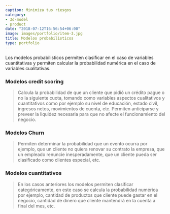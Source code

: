 ```yaml
---
caption: Minimiza tus riesgos
category:
- 3d-model
- product
date: "2018-07-12T16:56:54+06:00"
image: images/portfolio/item-3.jpg
title: Modelos probabilisticos
type: portfolio
---
```


Los modelos probabilisticos permiten clasificar en el caso de variables cuantitativas y permiten calcular la probabilidad numérica en el caso de variables cualitativas.


### Modelos credit scoring

>Calcula la probabilidad de que un cliente que pidió un crédito pague o no la siguiente cuota, tomando como variables aspectos cualitativos y cuantitativos como por ejemplo su nivel de educación, estado civil, ingresos netos, movimientos de cuenta, etc. Permiten anticiparse y preveer la liquidez necesaria para que no afecte el funcionamiento del negocio.

### Modelos Churn

>Permiten determinar la probabilidad que un evento ocurra por ejemplo, que un cliente no quiera renovar su contrato la empresa, que un empleado renuncie inesperadamente, que un cliente pueda ser clasificado como clientes especial, etc.

### Modelos cuantitativos

>En los casos anteriores los modelos permiten clasificar categóricamente, en este caso se calcula la probabilidad numérica por ejemplo, cantidad de productos que cliente puede gastar en el negocio, cantidad de dinero que cliente mantendrá en la cuenta a final del mes, etc.